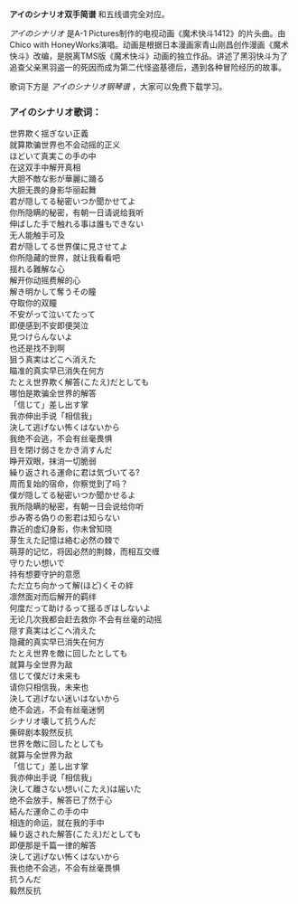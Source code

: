 

**アイのシナリオ双手简谱** 和五线谱完全对应。

_アイのシナリオ_ 是A-1 Pictures制作的电视动画《魔术快斗1412》的片头曲。由Chico with
HoneyWorks演唱。动画是根据日本漫画家青山刚昌创作漫画《魔术快斗》改编，是脱离TMS版《魔术快斗》动画的独立作品。讲述了黑羽快斗为了追查父亲黑羽盗一的死因而成为第二代怪盗基德后，遇到各种冒险经历的故事。

歌词下方是 _アイのシナリオ钢琴谱_ ，大家可以免费下载学习。

### アイのシナリオ歌词：

世界欺く揺ぎない正義  
就算欺骗世界也不会动摇的正义  
ほどいて真実この手の中  
在这双手中解开真相  
大胆不敵な影が華麗に踊る  
大胆无畏的身影华丽起舞  
君が隠してる秘密いつか聞かせてよ  
你所隐瞒的秘密，有朝一日请说给我听  
伸ばした手で触れる事は誰もできない  
无人能触手可及  
君が隠してる世界僕に見させてよ  
你所隐藏的世界，就让我看看吧  
揺れる難解な心  
解开你动摇费解的心  
解き明かして奪うその瞳  
夺取你的双瞳  
不安がって泣いてたって  
即便感到不安即便哭泣  
見つけらんないよ  
也还是找不到啊  
狙う真実はどこへ消えた  
瞄准的真实早已消失在何方  
たとえ世界欺く解答(こたえ)だとしても  
哪怕是欺骗全世界的解答  
「信じて」差し出す掌  
我亦伸出手说「相信我」  
決して逃げない怖くはないから  
我绝不会逃，不会有丝毫畏惧  
目を閉け弱さをかき消すんだ  
睁开双眼，抹消一切脆弱  
繰り返される運命に君は気づいてる?  
周而复始的宿命，你察觉到了吗？  
僕が隠してる秘密いつか聞かせるよ  
我所隐瞒的秘密，有朝一日会说给你听  
歩み寄る偽りの影君は知らない  
靠近的虚幻身影，你未曾知晓  
芽生えた記憶は絡む必然の棘で  
萌芽的记忆，将因必然的荆棘，而相互交缠  
守りたい想いで  
持有想要守护的意愿  
ただ立ち向かって解(ほど)くその絆  
凛然面对而后解开的羁绊  
何度だって助けるって揺るぎはしないよ  
无论几次我都会赶去救你 不会有丝毫的动摇  
隠す真実はどこへ消えた  
隐藏的真实早已消失在何方  
たとえ世界を敵に回したとしても  
就算与全世界为敌  
信じて僕だけ未来も  
请你只相信我，未来也  
決して逃げない迷いはないから  
绝不会逃，不会有丝毫迷惘  
シナリオ壊して抗うんだ  
撕碎剧本毅然反抗  
世界を敵に回したとしても  
就算与全世界为敌  
「信じて」差し出す掌  
我亦伸出手说「相信我」  
決して離さない想い(こたえ)は届いた  
绝不会放手，解答已了然于心  
結んだ運命この手の中  
相连的命运，就在我的手中  
繰り返された解答(こたえ)だとしても  
即便那是千篇一律的解答  
決して逃げない怖くはないから  
我也绝不会逃，不会有丝毫畏惧  
抗うんだ  
毅然反抗

